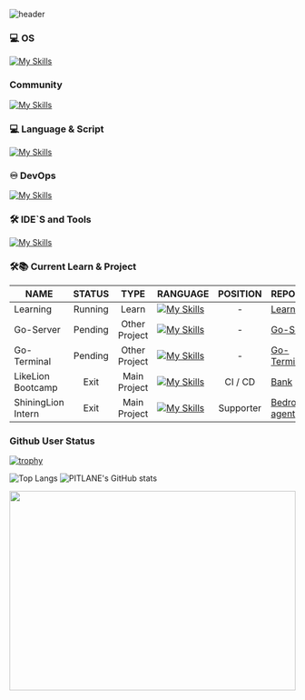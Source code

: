 ![header](https://capsule-render.vercel.app/api?type=waving&color=auto&height=300&section=header&text=Who%20am%20I&fontSize=90)

### 💻 OS
[![My Skills](https://skillicons.dev/icons?i=windows,ubuntu)](https://skillicons.dev)

### Community
[![My Skills](https://skillicons.dev/icons?i=discord)](https://skillicons.dev)

### 💻 Language & Script
[![My Skills](https://skillicons.dev/icons?i=bash,powershell,rust,go,cs,dotnet)](https://skillicons.dev)

### ♾ DevOps
[![My Skills](https://skillicons.dev/icons?i=linux,githubactions,docker,kubernetes,aws)](https://skillicons.dev)

### 🛠️ IDE`S and Tools
[![My Skills](https://skillicons.dev/icons?i=git,vscode,idea,rider)](https://skillicons.dev)
</br>

### 🛠📚 Current Learn & Project
| NAME               | STATUS  |     TYPE      | RANGUAGE                                                                                           | POSITION  | REPOSITORY                                                        |
| ------------------ | :-----: | :-----------: | -------------------------------------------------------------------------------------------------- | :-------: | ----------------------------------------------------------------- |
| Learning           | Running |     Learn     | [![My Skills](https://skillicons.dev/icons?i=go,cs,bash,powershell,linux)](https://skillicons.dev) |     -     | [Learn-Note](https://github.com/gunwoo8873/Learning.git)          |
| Go-Server          | Pending | Other Project | [![My Skills](https://skillicons.dev/icons?i=go)](https://skillicons.dev)                          |     -     | [Go-Server](https://github.com/gunwoo8873/Go-Server)              |
| Go-Terminal        | Pending | Other Project | [![My Skills](https://skillicons.dev/icons?i=go)](https://skillicons.dev)                          |     -     | [Go-TerminalUI](https://github.com/gunwoo8873/Go-TerminalUI)      |
| LikeLion Bootcamp  |  Exit   | Main Project  | [![My Skills](https://skillicons.dev/icons?i=html,css,js,rust,bash)](https://skillicons.dev)       |  CI / CD  | [Bank](https://github.com/gunwoo8873/LIKELION-BOOTCAMP)           |
| ShiningLion Intern |  Exit   | Main Project  | [![My Skills](https://skillicons.dev/icons?i=python,rust)](https://skillicons.dev)                 | Supporter | [Bedrock-agent](https://github.com/Byun-Sung-Ho/appCodeForRocket) |

### Github User Status
[![trophy](https://github-profile-trophy.vercel.app/?username=gunwoo8873&theme=discord)](https://github.com/gunwoo8873/github-profile-trophy)

![Top Langs](https://github-readme-stats.vercel.app/api/top-langs/?username=gunwoo8873&size_weight=0.5&count_weight=0.5)
![PITLANE's GitHub stats](https://github-readme-stats.vercel.app/api?username=gunwoo8873&show_icons=true&theme=ambient_gradient)

<div>
<a href="https://www.gitanimals.org/en_US?utm_medium=image&utm_source=gunwoo8873&utm_content=farm">
<img
  src="https://render.gitanimals.org/farms/gunwoo8873"
  width="100%"
  height="30%"
/>
</a>
</div>

<!--[![Ashutosh's github activity graph](https://github-readme-activity-graph.vercel.app/graph?username=gunwoo8873&theme=tokyo-night)](https://github.com/gunwoo8873/github-readme-activity-graph)-->
